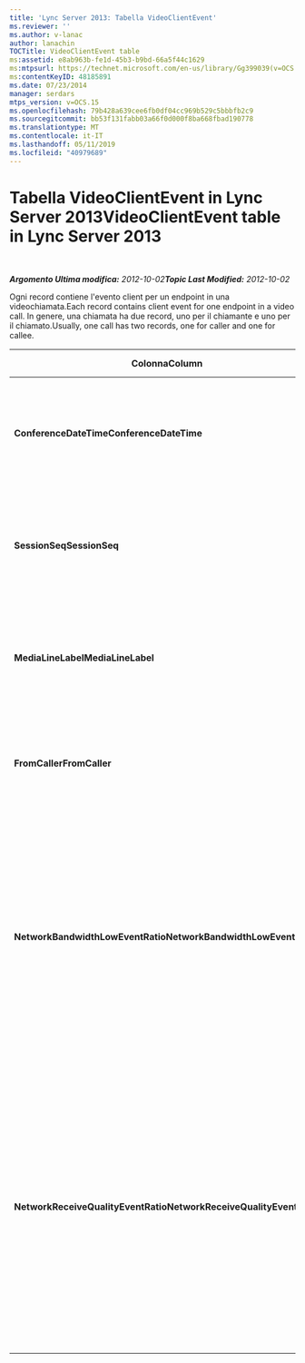 ```yaml
---
title: 'Lync Server 2013: Tabella VideoClientEvent'
ms.reviewer: ''
ms.author: v-lanac
author: lanachin
TOCTitle: VideoClientEvent table
ms:assetid: e8ab963b-fe1d-45b3-b9bd-66a5f44c1629
ms:mtpsurl: https://technet.microsoft.com/en-us/library/Gg399039(v=OCS.15)
ms:contentKeyID: 48185891
ms.date: 07/23/2014
manager: serdars
mtps_version: v=OCS.15
ms.openlocfilehash: 79b428a639cee6fb0df04cc969b529c5bbbfb2c9
ms.sourcegitcommit: bb53f131fabb03a66f0d000f8ba668fbad190778
ms.translationtype: MT
ms.contentlocale: it-IT
ms.lasthandoff: 05/11/2019
ms.locfileid: "40979689"
---
```

<div data-xmlns="http://www.w3.org/1999/xhtml">

<div class="topic" data-xmlns="http://www.w3.org/1999/xhtml" data-msxsl="urn:schemas-microsoft-com:xslt" data-cs="http://msdn.microsoft.com/en-us/">

<div data-asp="http://msdn2.microsoft.com/asp">

# <a name="videoclientevent-table-in-lync-server-2013"></a><span data-ttu-id="d1008-102">Tabella VideoClientEvent in Lync Server 2013</span><span class="sxs-lookup"><span data-stu-id="d1008-102">VideoClientEvent table in Lync Server 2013</span></span>

</div>

<div id="mainSection">

<div id="mainBody">

<span> </span>

<span data-ttu-id="d1008-103">_**Argomento Ultima modifica:** 2012-10-02_</span><span class="sxs-lookup"><span data-stu-id="d1008-103">_**Topic Last Modified:** 2012-10-02_</span></span>

<span data-ttu-id="d1008-104">Ogni record contiene l'evento client per un endpoint in una videochiamata.</span><span class="sxs-lookup"><span data-stu-id="d1008-104">Each record contains client event for one endpoint in a video call.</span></span> <span data-ttu-id="d1008-105">In genere, una chiamata ha due record, uno per il chiamante e uno per il chiamato.</span><span class="sxs-lookup"><span data-stu-id="d1008-105">Usually, one call has two records, one for caller and one for callee.</span></span>


<table>
<colgroup>
<col style="width: 25%" />
<col style="width: 25%" />
<col style="width: 25%" />
<col style="width: 25%" />
</colgroup>
<thead>
<tr class="header">
<th><span data-ttu-id="d1008-106"><strong>Colonna</strong></span><span class="sxs-lookup"><span data-stu-id="d1008-106"><strong>Column</strong></span></span></th>
<th><span data-ttu-id="d1008-107"><strong>Tipo di dati</strong></span><span class="sxs-lookup"><span data-stu-id="d1008-107"><strong>Data Type</strong></span></span></th>
<th><span data-ttu-id="d1008-108"><strong>Chiave/indice</strong></span><span class="sxs-lookup"><span data-stu-id="d1008-108"><strong>Key/Index</strong></span></span></th>
<th><span data-ttu-id="d1008-109"><strong>Dettagli</strong></span><span class="sxs-lookup"><span data-stu-id="d1008-109"><strong>Details</strong></span></span></th>
</tr>
</thead>
<tbody>
<tr class="odd">
<td><p><span data-ttu-id="d1008-110"><strong>ConferenceDateTime</strong></span><span class="sxs-lookup"><span data-stu-id="d1008-110"><strong>ConferenceDateTime</strong></span></span></p></td>
<td><p><span data-ttu-id="d1008-111">DateTime</span><span class="sxs-lookup"><span data-stu-id="d1008-111">datetime</span></span></p></td>
<td><p><span data-ttu-id="d1008-112">Principale</span><span class="sxs-lookup"><span data-stu-id="d1008-112">Primary</span></span></p></td>
<td><p><span data-ttu-id="d1008-113">A cui si fa riferimento dalla <a href="lync-server-2013-medialine-table.md">Tabella MediaLine in Lync Server 2013</a>.</span><span class="sxs-lookup"><span data-stu-id="d1008-113">Referenced from the <a href="lync-server-2013-medialine-table.md">MediaLine table in Lync Server 2013</a>.</span></span></p></td>
</tr>
<tr class="even">
<td><p><span data-ttu-id="d1008-114"><strong>SessionSeq</strong></span><span class="sxs-lookup"><span data-stu-id="d1008-114"><strong>SessionSeq</strong></span></span></p></td>
<td><p><span data-ttu-id="d1008-115">int</span><span class="sxs-lookup"><span data-stu-id="d1008-115">int</span></span></p></td>
<td><p><span data-ttu-id="d1008-116">Principale</span><span class="sxs-lookup"><span data-stu-id="d1008-116">Primary</span></span></p></td>
<td><p><span data-ttu-id="d1008-117">A cui si fa riferimento dalla <a href="lync-server-2013-medialine-table.md">Tabella MediaLine in Lync Server 2013</a>.</span><span class="sxs-lookup"><span data-stu-id="d1008-117">Referenced from the <a href="lync-server-2013-medialine-table.md">MediaLine table in Lync Server 2013</a>.</span></span></p></td>
</tr>
<tr class="odd">
<td><p><span data-ttu-id="d1008-118"><strong>MediaLineLabel</strong></span><span class="sxs-lookup"><span data-stu-id="d1008-118"><strong>MediaLineLabel</strong></span></span></p></td>
<td><p><span data-ttu-id="d1008-119">tinyint</span><span class="sxs-lookup"><span data-stu-id="d1008-119">tinyint</span></span></p></td>
<td><p><span data-ttu-id="d1008-120">Principale</span><span class="sxs-lookup"><span data-stu-id="d1008-120">Primary</span></span></p></td>
<td><p><span data-ttu-id="d1008-121">A cui si fa riferimento dalla <a href="lync-server-2013-medialine-table.md">Tabella MediaLine in Lync Server 2013</a>.</span><span class="sxs-lookup"><span data-stu-id="d1008-121">Referenced from the <a href="lync-server-2013-medialine-table.md">MediaLine table in Lync Server 2013</a>.</span></span></p></td>
</tr>
<tr class="even">
<td><p><span data-ttu-id="d1008-122"><strong>FromCaller</strong></span><span class="sxs-lookup"><span data-stu-id="d1008-122"><strong>FromCaller</strong></span></span></p></td>
<td><p><span data-ttu-id="d1008-123">po'</span><span class="sxs-lookup"><span data-stu-id="d1008-123">bit</span></span></p></td>
<td><p><span data-ttu-id="d1008-124">Principale</span><span class="sxs-lookup"><span data-stu-id="d1008-124">Primary</span></span></p></td>
<td><p><span data-ttu-id="d1008-125">0: dati del destinatario</span><span class="sxs-lookup"><span data-stu-id="d1008-125">0: Callee’s data</span></span></p>
<p><span data-ttu-id="d1008-126">1: dati del chiamante</span><span class="sxs-lookup"><span data-stu-id="d1008-126">1: Caller’s data</span></span></p></td>
</tr>
<tr class="odd">
<td><p><span data-ttu-id="d1008-127"><strong>NetworkBandwidthLowEventRatio</strong></span><span class="sxs-lookup"><span data-stu-id="d1008-127"><strong>NetworkBandwidthLowEventRatio</strong></span></span></p></td>
<td></td>
<td><p> </p></td>
<td><p><span data-ttu-id="d1008-128">Percentuale della sessione l'evento LowBandwidth è stato generato per lo stato "Bad".</span><span class="sxs-lookup"><span data-stu-id="d1008-128">Percentage of session the LowBandwidth event was fired for ‘Bad’ state.</span></span> <span data-ttu-id="d1008-129">La larghezza di banda disponibile è insufficiente per un'esperienza vocale accettabile.</span><span class="sxs-lookup"><span data-stu-id="d1008-129">The available bandwidth is insufficient for an acceptable voice experience.</span></span></p></td>
</tr>
<tr class="even">
<td><p><span data-ttu-id="d1008-130"><strong>NetworkReceiveQualityEventRatio</strong></span><span class="sxs-lookup"><span data-stu-id="d1008-130"><strong>NetworkReceiveQualityEventRatio</strong></span></span></p></td>
<td></td>
<td><p> </p></td>
<td><p><span data-ttu-id="d1008-131">Percentuale della sessione l'evento ReceiveSendQuality è stato generato per lo stato "Bad".</span><span class="sxs-lookup"><span data-stu-id="d1008-131">Percentage of session the ReceiveSendQuality event was fired for ‘Bad’ state.</span></span></p>
<p><span data-ttu-id="d1008-132">La qualità della rete in termini di jitter o perdita di pacchetti è grave e ha un impatto sulla qualità dell'audio ricevuto.</span><span class="sxs-lookup"><span data-stu-id="d1008-132">Network quality in terms of jitter or packet loss is severe and impacts the quality of audio being received.</span></span></p></td>
</tr>
</tbody>
</table>


</div>

<span> </span>

</div>

</div>

</div>


